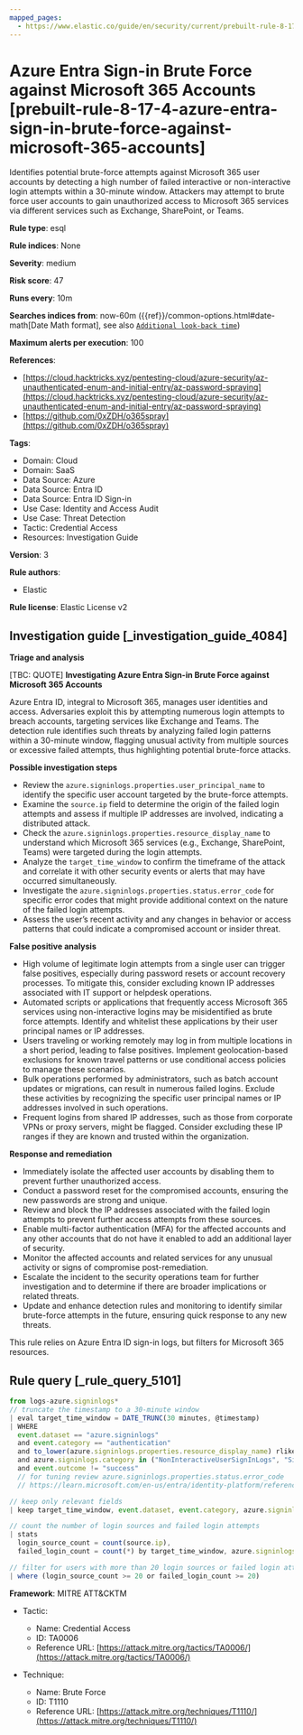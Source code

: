 ```yaml
---
mapped_pages:
  - https://www.elastic.co/guide/en/security/current/prebuilt-rule-8-17-4-azure-entra-sign-in-brute-force-against-microsoft-365-accounts.html
---
```


# Azure Entra Sign-in Brute Force against Microsoft 365 Accounts [prebuilt-rule-8-17-4-azure-entra-sign-in-brute-force-against-microsoft-365-accounts]

Identifies potential brute-force attempts against Microsoft 365 user accounts by detecting a high number of failed interactive or non-interactive login attempts within a 30-minute window. Attackers may attempt to brute force user accounts to gain unauthorized access to Microsoft 365 services via different services such as Exchange, SharePoint, or Teams.

**Rule type**: esql

**Rule indices**: None

**Severity**: medium

**Risk score**: 47

**Runs every**: 10m

**Searches indices from**: now-60m ({{ref}}/common-options.html#date-math[Date Math format], see also [`Additional look-back time`](docs-content://solutions/security/detect-and-alert/create-detection-rule.md#rule-schedule))

**Maximum alerts per execution**: 100

**References**:

* [https://cloud.hacktricks.xyz/pentesting-cloud/azure-security/az-unauthenticated-enum-and-initial-entry/az-password-spraying](https://cloud.hacktricks.xyz/pentesting-cloud/azure-security/az-unauthenticated-enum-and-initial-entry/az-password-spraying)
* [https://github.com/0xZDH/o365spray](https://github.com/0xZDH/o365spray)

**Tags**:

* Domain: Cloud
* Domain: SaaS
* Data Source: Azure
* Data Source: Entra ID
* Data Source: Entra ID Sign-in
* Use Case: Identity and Access Audit
* Use Case: Threat Detection
* Tactic: Credential Access
* Resources: Investigation Guide

**Version**: 3

**Rule authors**:

* Elastic

**Rule license**: Elastic License v2

## Investigation guide [_investigation_guide_4084]

**Triage and analysis**

[TBC: QUOTE]
**Investigating Azure Entra Sign-in Brute Force against Microsoft 365 Accounts**

Azure Entra ID, integral to Microsoft 365, manages user identities and access. Adversaries exploit this by attempting numerous login attempts to breach accounts, targeting services like Exchange and Teams. The detection rule identifies such threats by analyzing failed login patterns within a 30-minute window, flagging unusual activity from multiple sources or excessive failed attempts, thus highlighting potential brute-force attacks.

**Possible investigation steps**

* Review the `azure.signinlogs.properties.user_principal_name` to identify the specific user account targeted by the brute-force attempts.
* Examine the `source.ip` field to determine the origin of the failed login attempts and assess if multiple IP addresses are involved, indicating a distributed attack.
* Check the `azure.signinlogs.properties.resource_display_name` to understand which Microsoft 365 services (e.g., Exchange, SharePoint, Teams) were targeted during the login attempts.
* Analyze the `target_time_window` to confirm the timeframe of the attack and correlate it with other security events or alerts that may have occurred simultaneously.
* Investigate the `azure.signinlogs.properties.status.error_code` for specific error codes that might provide additional context on the nature of the failed login attempts.
* Assess the user’s recent activity and any changes in behavior or access patterns that could indicate a compromised account or insider threat.

**False positive analysis**

* High volume of legitimate login attempts from a single user can trigger false positives, especially during password resets or account recovery processes. To mitigate this, consider excluding known IP addresses associated with IT support or helpdesk operations.
* Automated scripts or applications that frequently access Microsoft 365 services using non-interactive logins may be misidentified as brute force attempts. Identify and whitelist these applications by their user principal names or IP addresses.
* Users traveling or working remotely may log in from multiple locations in a short period, leading to false positives. Implement geolocation-based exclusions for known travel patterns or use conditional access policies to manage these scenarios.
* Bulk operations performed by administrators, such as batch account updates or migrations, can result in numerous failed logins. Exclude these activities by recognizing the specific user principal names or IP addresses involved in such operations.
* Frequent logins from shared IP addresses, such as those from corporate VPNs or proxy servers, might be flagged. Consider excluding these IP ranges if they are known and trusted within the organization.

**Response and remediation**

* Immediately isolate the affected user accounts by disabling them to prevent further unauthorized access.
* Conduct a password reset for the compromised accounts, ensuring the new passwords are strong and unique.
* Review and block the IP addresses associated with the failed login attempts to prevent further access attempts from these sources.
* Enable multi-factor authentication (MFA) for the affected accounts and any other accounts that do not have it enabled to add an additional layer of security.
* Monitor the affected accounts and related services for any unusual activity or signs of compromise post-remediation.
* Escalate the incident to the security operations team for further investigation and to determine if there are broader implications or related threats.
* Update and enhance detection rules and monitoring to identify similar brute-force attempts in the future, ensuring quick response to any new threats.

This rule relies on Azure Entra ID sign-in logs, but filters for Microsoft 365 resources.


## Rule query [_rule_query_5101]

```js
from logs-azure.signinlogs*
// truncate the timestamp to a 30-minute window
| eval target_time_window = DATE_TRUNC(30 minutes, @timestamp)
| WHERE
  event.dataset == "azure.signinlogs"
  and event.category == "authentication"
  and to_lower(azure.signinlogs.properties.resource_display_name) rlike "(.*)365(.*)"
  and azure.signinlogs.category in ("NonInteractiveUserSignInLogs", "SignInLogs")
  and event.outcome != "success"
  // for tuning review azure.signinlogs.properties.status.error_code
  // https://learn.microsoft.com/en-us/entra/identity-platform/reference-error-codes

// keep only relevant fields
| keep target_time_window, event.dataset, event.category, azure.signinlogs.properties.resource_display_name, azure.signinlogs.category, event.outcome, azure.signinlogs.properties.user_principal_name, source.ip

// count the number of login sources and failed login attempts
| stats
  login_source_count = count(source.ip),
  failed_login_count = count(*) by target_time_window, azure.signinlogs.properties.user_principal_name

// filter for users with more than 20 login sources or failed login attempts
| where (login_source_count >= 20 or failed_login_count >= 20)
```

**Framework**: MITRE ATT&CKTM

* Tactic:

    * Name: Credential Access
    * ID: TA0006
    * Reference URL: [https://attack.mitre.org/tactics/TA0006/](https://attack.mitre.org/tactics/TA0006/)

* Technique:

    * Name: Brute Force
    * ID: T1110
    * Reference URL: [https://attack.mitre.org/techniques/T1110/](https://attack.mitre.org/techniques/T1110/)



